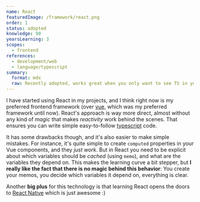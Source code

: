 ```yaml
---
name: React
featuredImage: /framework/react.png
order: 1
status: adopted
knowledge: 90
yearsLearning: 3
scopes:
  - frontend
references:
  - development/web
  - language/typescript
summary:
  format: mdx
  raw: Recently adopted, works great when you only want to see TS in your code. Easy transition Vue -> React.
---
```


I have started using React in my projects, and I think right now is my preferred frontend framework (over [vue](framework/vue), which was my preferred framework until now).
React's approach is way more direct, almost without any kind of _magic_ that makes _reactivity_ work behind the scenes. That ensures you can write simple easy-to-follow [typescript](framework/typescript) code.

It has some drawbacks though, and it's also easier to make simple mistakes.
For instance, it's quite simple to create `computed` properties in your Vue components, and they _just work_. But in React you need to be explicit about which variables should be _cached_ (using `memo`), and what are the variables they depend on. This makes the learning curve a bit stepper, but **I really like the fact that there is no magic behind this behavior**: You create your memos, you decide which variables it depend on, everything is clear.

Another **big plus** for this technology is that learning React opens the doors to [React Native](framework/react-native) which is just awesome :)
